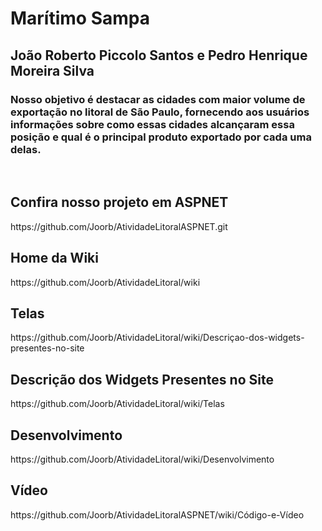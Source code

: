 <h1>Marítimo Sampa</h1>

<h2>João Roberto Piccolo Santos e Pedro Henrique Moreira Silva</h2>

<h3>Nosso objetivo é destacar as cidades com maior volume de exportação no litoral de São Paulo, fornecendo aos usuários informações sobre como essas cidades alcançaram essa posição e qual é o principal produto exportado por cada uma delas.</h3>

<br>

<h2>Confira nosso projeto em ASPNET</h2>
https://github.com/Joorb/AtividadeLitoralASPNET.git

<h2>Home da Wiki</h2>
https://github.com/Joorb/AtividadeLitoral/wiki

<h2>Telas</h2>
https://github.com/Joorb/AtividadeLitoral/wiki/Descriçao-dos-widgets-presentes-no-site

<h2>Descrição dos Widgets Presentes no Site</h2>
https://github.com/Joorb/AtividadeLitoral/wiki/Telas

<h2>Desenvolvimento</h2>
https://github.com/Joorb/AtividadeLitoral/wiki/Desenvolvimento

<h2>Vídeo</h2>
https://github.com/Joorb/AtividadeLitoralASPNET/wiki/Código-e-Vídeo
